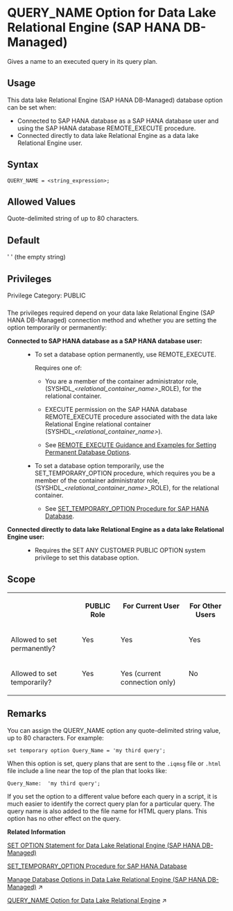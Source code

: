 <!-- loio46c2fe6f4e30441c982519451fa6a6bf -->

# QUERY\_NAME Option for Data Lake Relational Engine \(SAP HANA DB-Managed\)

Gives a name to an executed query in its query plan.



<a name="loio46c2fe6f4e30441c982519451fa6a6bf__section_dzz_4jj_kyb"/>

## Usage

This data lake Relational Engine \(SAP HANA DB-Managed\) database option can be set when:

-   Connected to SAP HANA database as a SAP HANA database user and using the SAP HANA database REMOTE\_EXECUTE procedure.
-   Connected directly to data lake Relational Engine as a data lake Relational Engine user.



<a name="loio46c2fe6f4e30441c982519451fa6a6bf__section_tsb_5bt_lrb"/>

## Syntax

```
QUERY_NAME = <string_expression>;
```



<a name="loio46c2fe6f4e30441c982519451fa6a6bf__section_p5l_5bt_lrb"/>

## Allowed Values

Quote-delimited string of up to 80 characters.



<a name="loio46c2fe6f4e30441c982519451fa6a6bf__section_x2v_5bt_lrb"/>

## Default

' ' \(the empty string\)



<a name="loio46c2fe6f4e30441c982519451fa6a6bf__section_hqs_ksb_dxb"/>

## Privileges

Privilege Category: PUBLIC



### 

The privileges required depend on your data lake Relational Engine \(SAP HANA DB-Managed\) connection method and whether you are setting the option temporarily or permanently:


<dl>
<dt><b>

Connected to SAP HANA database as a SAP HANA database user:

</b></dt>
<dd>

-   To set a database option permanently, use REMOTE\_EXECUTE.

    Requires one of:

    -   You are a member of the container administrator role, \(SYSHDL\_*<relational\_container\_name\>*\_ROLE\), for the relational container.
    -   EXECUTE permission on the SAP HANA database REMOTE\_EXECUTE procedure associated with the data lake Relational Engine relational container \(SYSHDL\_*<relational\_container\_name\>*\).

    -   See [REMOTE\_EXECUTE Guidance and Examples for Setting Permanent Database Options](remote-execute-guidance-and-examples-for-setting-permanent-database-options-0023bea.md).


-   To set a database option temporarily, use the SET\_TEMPORARY\_OPTION procedure, which requires you be a member of the container administrator role, \(SYSHDL\_*<relational\_container\_name\>*\_ROLE\), for the relational container.

    -   See [SET\_TEMPORARY\_OPTION Procedure for SAP HANA Database](../080-sap-hana-database-for-data-lake-relational-engine/set-temporary-option-procedure-for-sap-hana-database-abcd703.md).





</dd><dt><b>

Connected directly to data lake Relational Engine as a data lake Relational Engine user:

</b></dt>
<dd>

-   Requires the SET ANY CUSTOMER PUBLIC OPTION system privilege to set this database option.



</dd>
</dl>



<a name="loio46c2fe6f4e30441c982519451fa6a6bf__section_zbt_vbt_lrb"/>

## Scope


<table>
<tr>
<th valign="top">

 

</th>
<th valign="top">

PUBLIC Role

</th>
<th valign="top">

For Current User

</th>
<th valign="top">

For Other Users

</th>
</tr>
<tr>
<td valign="top">

Allowed to set permanently?

</td>
<td valign="top">

Yes

</td>
<td valign="top">

Yes

</td>
<td valign="top">

Yes

</td>
</tr>
<tr>
<td valign="top">

Allowed to set temporarily?

</td>
<td valign="top">

Yes

</td>
<td valign="top">

Yes \(current connection only\)

</td>
<td valign="top">

No

</td>
</tr>
</table>



<a name="loio46c2fe6f4e30441c982519451fa6a6bf__section_h4g_wbt_lrb"/>

## Remarks

You can assign the QUERY\_NAME option any quote-delimited string value, up to 80 characters. For example:

```
set temporary option Query_Name = 'my third query';
```

When this option is set, query plans that are sent to the `.iqmsg` file or `.html` file include a line near the top of the plan that looks like:

```
Query_Name:  'my third query';
```

If you set the option to a different value before each query in a script, it is much easier to identify the correct query plan for a particular query. The query name is also added to the file name for HTML query plans. This option has no other effect on the query.

**Related Information**  


[SET OPTION Statement for Data Lake Relational Engine \(SAP HANA DB-Managed\)](../030-sql-statements/set-option-statement-for-data-lake-relational-engine-sap-hana-db-managed-84a37a4.md "Changes options that affect the behavior of the database and its compatibility with Transact-SQL. Setting the value of an option can change the behavior for all users or an individual user, in either a temporary or permanent scope.")

[SET\_TEMPORARY\_OPTION Procedure for SAP HANA Database](../080-sap-hana-database-for-data-lake-relational-engine/set-temporary-option-procedure-for-sap-hana-database-abcd703.md "Grant database options temporarily for the current connection only on a data lake Relational Engine relational container.")

[Manage Database Options in Data Lake Relational Engine (SAP HANA DB-Managed)](https://help.sap.com/viewer/9220e7fec0fe4503b5c5a6e21d584e63/2023_4_QRC/en-US/964f12eb2961478b8205f5bfd8ee2ec6.html "Data lake Relational Engine database options are configurable settings that change the way the data lake Relational Engine instance behaves or performs.") :arrow_upper_right:

[QUERY_NAME Option for Data Lake Relational Engine](https://help.sap.com/viewer/19b3964099384f178ad08f2d348232a9/2023_4_QRC/en-US/a64cbcec84f21015a49bf2d389632729.html "Gives a name to an executed query in its query plan.") :arrow_upper_right:

